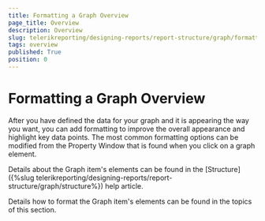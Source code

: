 ```yaml
---
title: Formatting a Graph Overview
page_title: Overview 
description: Overview
slug: telerikreporting/designing-reports/report-structure/graph/formatting-a-graph/overview
tags: overview
published: True
position: 0
---
```


# Formatting a Graph Overview



After you have defined the data for your graph and it is appearing the way you want,            you can add formatting to improve the overall appearance and highlight key data points.            The most common formatting options can be modified from the Property Window             that is found when you click on a graph element.


Details about the Graph item's elements can be found in the [Structure]({%slug telerikreporting/designing-reports/report-structure/graph/structure%}) help article.  

Details how to format the Graph item's elements can be found in the topics of this section.



